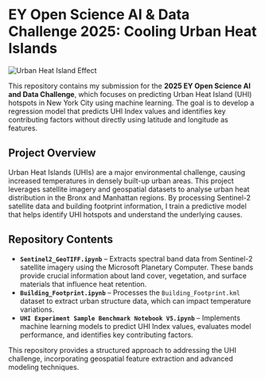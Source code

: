 # **EY Open Science AI & Data Challenge 2025: Cooling Urban Heat Islands**  

![Urban Heat Island Effect](./assets/uhi_analysis_plots.png)  

This repository contains my submission for the **2025 EY Open Science AI and Data Challenge**, which focuses on predicting Urban Heat Island (UHI) hotspots in New York City using machine learning. The goal is to develop a regression model that predicts UHI Index values and identifies key contributing factors without directly using latitude and longitude as features.  

## **Project Overview**  

Urban Heat Islands (UHIs) are a major environmental challenge, causing increased temperatures in densely built-up urban areas. This project leverages satellite imagery and geospatial datasets to analyse urban heat distribution in the Bronx and Manhattan regions. By processing Sentinel-2 satellite data and building footprint information, I train a predictive model that helps identify UHI hotspots and understand the underlying causes.  

## **Repository Contents**  

- **`Sentinel2_GeoTIFF.ipynb`** – Extracts spectral band data from Sentinel-2 satellite imagery using the Microsoft Planetary Computer. These bands provide crucial information about land cover, vegetation, and surface materials that influence heat retention.  
- **`Building_Footprint.ipynb`** – Processes the `Building_Footprint.kml` dataset to extract urban structure data, which can impact temperature variations.  
- **`UHI Experiment Sample Benchmark Notebook V5.ipynb`** – Implements machine learning models to predict UHI Index values, evaluates model performance, and identifies key contributing factors.  

This repository provides a structured approach to addressing the UHI challenge, incorporating geospatial feature extraction and advanced modeling techniques.
